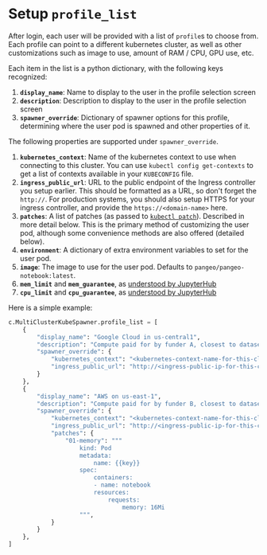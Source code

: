 # Setup `profile_list`

After login, each user will be provided with a list of `profile`s to choose from.
Each profile can point to a different kubernetes cluster, as well as other
customizations such as image to use, amount of RAM / CPU, GPU use, etc.

Each item in the list is a python dictionary, with the following keys recognized:

1. **`display_name`**: Name to display to the user in the profile selection screen
2. **`description`**: Description to display to the user in the profile selection screen
3. **`spawner_override`**: Dictionary of spawner options for this profile, determining
   where the user pod is spawned and other properties of it.

The following properties are supported under `spawner_override`.

1. **`kubernetes_context`**: Name of the kubernetes context to use when connecting to
   this cluster. You can use `kubectl config get-contexts` to get a list of contexts
   available in your `KUBECONFIG` file.
2. **`ingress_public_url`**: URL to the public endpoint of the Ingress controller you
   setup earlier. This should be formatted as a URL, so don't forget the `http://`.
   For production systems, you should also setup HTTPS for your ingress controller,
   and provide the `https://<domain-name>` here.
3. **`patches`**: A list of patches (as passed to
   [`kubectl patch`](https://kubernetes.io/docs/tasks/manage-kubernetes-objects/update-api-object-kubectl-patch/)).
   Described in more detail below. This is the primary method of customizing the
   user pod, although some convenience methods are also offered (detailed below).
4. **`environment`**: A dictionary of extra environment variables to set for the
   user pod.
5. **`image`**: The image to use for the user pod. Defaults to `pangeo/pangeo-notebook:latest`.
6. **`mem_limit`** and **`mem_guarantee`**, as [understood by JupyterHub](https://jupyterhub.readthedocs.io/en/stable/reference/spawners.html#memory-limits-guarantees)
7. **`cpu_limit`** and **`cpu_guarantee`**, as [understood by JupyterHub](https://jupyterhub.readthedocs.io/en/stable/reference/spawners.html#cpu-limits-guarantees)

Here is a simple example:

```python
c.MultiClusterKubeSpawner.profile_list = [
    {
        "display_name": "Google Cloud in us-central1",
        "description": "Compute paid for by funder A, closest to dataset X",
        "spawner_override": {
            "kubernetes_context": "<kubernetes-context-name-for-this-cluster">,
            "ingress_public_url": "http://<ingress-public-ip-for-this-cluster>"
        }
    },
    {
        "display_name": "AWS on us-east-1",
        "description": "Compute paid for by funder B, closest to dataset Y",
        "spawner_override": {
            "kubernetes_context": "<kubernetes-context-name-for-this-cluster">,
            "ingress_public_url": "http://<ingress-public-ip-for-this-cluster>",
            "patches": {
                "01-memory": """
                    kind: Pod
                    metadata:
                        name: {{key}}
                    spec:
                        containers:
                        - name: notebook
                        resources:
                            requests:
                                memory: 16Mi
                    """,
            }
        }
    },
]
```